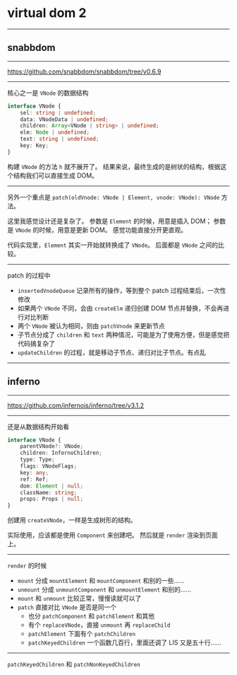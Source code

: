 # virtual dom 2

---

## snabbdom

---

https://github.com/snabbdom/snabbdom/tree/v0.6.9

---

核心之一是 `VNode` 的数据结构

```typescript
interface VNode {
    sel: string | undefined;
    data: VNodeData | undefined;
    children: Array<VNode | string> | undefined;
    elm: Node | undefined;
    text: string | undefined;
    key: Key;
}
```

构建 `VNode` 的方法 `h` 就不展开了。
结果来说，最终生成的是树状的结构，根据这个结构我们可以直接生成 DOM。

---

另外一个重点是 `patch(oldVnode: VNode | Element, vnode: VNode): VNode` 方法。

这里我感觉设计还是复杂了。
参数是 `Element` 的时候，用意是插入 DOM；
参数是 `VNode` 的时候，用意是更新 DOM。
感觉功能直接分开更直观。

代码实现里，`Element` 其实一开始就转换成了 `VNode`。
后面都是 `VNode` 之间的比较。

---

patch 的过程中

- `insertedVnodeQueue` 记录所有的操作，等到整个 patch 过程结束后，一次性修改
- 如果两个 `VNode` 不同，会由 `createElm` 递归创建 DOM 节点并替换，不会再进行对比判断
- 两个 `VNode` 被认为相同，则由 `patchVnode` 来更新节点
- 子节点分成了 `children` 和 `text` 两种情况，可能是为了使用方便，但是感觉把代码搞复杂了
- `updateChildren` 的过程，就是移动子节点、递归对比子节点。有点乱

---

## inferno

---

https://github.com/infernojs/inferno/tree/v3.1.2

---

还是从数据结构开始看

```typescript
interface VNode {
    parentVNode?: VNode;
    children: InfernoChildren;
    type: Type;
    flags: VNodeFlags;
    key: any;
    ref: Ref;
    dom: Element | null;
    className: string;
    props: Props | null;
}
```

创建用 `createVNode`，一样是生成树形的结构。

实际使用，应该都是使用 `Component` 来创建吧。
然后就是 `render` 渲染到页面上。

---

`render` 的时候

- `mount` 分成 `mountElement` 和 `mountComponent` 和别的一些……
- `unmount` 分成 `unmountComponent` 和 `unmountElement` 和别的……
- `mount` 和 `unmount` 比较正常，慢慢读就可以了
- `patch` 直接对比 `VNode` 是否是同一个
    - 也分 `patchComponent` 和 `patchElement` 和其他
    - 有个 `replaceVNode`，直接 `unmount` 再 `replaceChild`
    - `patchElement` 下面有个 `patchChildren`
    - `patchKeyedChildren` 一个函数几百行，里面还调了 LIS 又是五十行……

---

`patchKeyedChildren` 和 `patchNonKeyedChildren`

